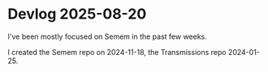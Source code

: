 # Devlog 2025-08-20

I've been mostly focused on Semem in the past few weeks.

I created the Semem repo on 2024-11-18, the Transmissions repo 2024-01-25.
